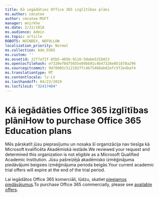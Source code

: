 ```yaml
---
title: Kā iegādāties Office 365 izglītības plāni
ms.author: cmcatee
author: cmcatee-MSFT
manager: mnirkhe
ms.date: 2/22/2018
ms.audience: Admin
ms.topic: article
ROBOTS: NOINDEX, NOFOLLOW
localization_priority: Normal
ms.collection: Adm_O365
ms.custom: ''
ms.assetid: 22f7af2f-85b5-405b-9116-50abe531b023
ms.openlocfilehash: e7320ef0d75655e89bb01c4b47326e051878a296
ms.sourcegitcommit: 9d78905c512192ffc4675468abd2efc5f2e4baf4
ms.translationtype: MT
ms.contentlocale: lv-LV
ms.lasthandoff: 04/23/2019
ms.locfileid: "32417484"
---
```

# <a name="how-to-purchase-office-365-education-plans"></a><span data-ttu-id="adb85-102">Kā iegādāties Office 365 izglītības plāni</span><span class="sxs-lookup"><span data-stu-id="adb85-102">How to purchase Office 365 Education plans</span></span>

<span data-ttu-id="adb85-103">Mēs pārskatīt jūsu pieprasījumu un nosaka šī organizācija nav tiesīga kā Microsoft kvalificēta Akadēmiskā iestāde.</span><span class="sxs-lookup"><span data-stu-id="adb85-103">We reviewed your request and determined this organization is not eligible as a Microsoft Qualified Academic Institution.</span></span> <span data-ttu-id="adb85-104">Jūsu pašreizējā akadēmisko izmēģinājuma piedāvājumi beigsies izmēģinājuma perioda beigās.</span><span class="sxs-lookup"><span data-stu-id="adb85-104">Your current academic trial offers will expire at the end of the trial period.</span></span>
  
<span data-ttu-id="adb85-105">Lai iegādātos Office 365 komerciāli, lūdzu, skatiet [pieejamos piedāvājumus](https://go.microsoft.com/fwlink/p/?linkid=868433).</span><span class="sxs-lookup"><span data-stu-id="adb85-105">To purchase Office 365 commercially, please see [available offers](https://go.microsoft.com/fwlink/p/?linkid=868433).</span></span>
  

